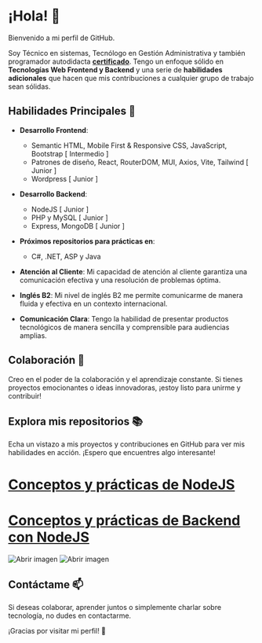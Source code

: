 # ¡Hola! 👋

Bienvenido a mi perfil de GitHub.

Soy Técnico en sistemas, Tecnólogo en Gestión Administrativa y también programador autodidacta **<a href="http://platzi.com/p/IAM-DEV88/">certificado</a>**. Tengo un enfoque sólido en **Tecnologías Web Frontend y Backend** y una serie de **habilidades adicionales** que hacen que mis contribuciones a cualquier grupo de trabajo sean sólidas.

## Habilidades Principales 🚀

- **Desarrollo Frontend**:
  - Semantic HTML, Mobile First & Responsive CSS, JavaScript, Bootstrap [ Intermedio ]
  - Patrones de diseño, React, RouterDOM, MUI, Axios, Vite, Tailwind [ Junior ]
  - Wordpress [ Junior ]

- **Desarrollo Backend**:
  - NodeJS [ Junior ]
  - PHP y MySQL [ Junior ]
  - Express, MongoDB [ Junior ]
 
- **Próximos repositorios para prácticas en**:
  - C#, .NET, ASP y Java

- **Atención al Cliente**: Mi capacidad de atención al cliente garantiza una comunicación efectiva y una resolución de problemas óptima.

- **Inglés B2**: Mi nivel de inglés B2 me permite comunicarme de manera fluida y efectiva en un contexto internacional.

- **Comunicación Clara**: Tengo la habilidad de presentar productos tecnológicos de manera sencilla y comprensible para audiencias amplias.

## Colaboración 🤝

Creo en el poder de la colaboración y el aprendizaje constante. Si tienes proyectos emocionantes o ideas innovadoras, ¡estoy listo para unirme y contribuir!

## Explora mis repositorios 📚

Echa un vistazo a mis proyectos y contribuciones en GitHub para ver mis habilidades en acción. ¡Espero que encuentres algo interesante!

# <a href="https://github.com/IAM-DEV88/fundamentos-nodejs">Conceptos y prácticas de NodeJS</a>
# <a href="https://github.com/IAM-DEV88/backend-nodejs">Conceptos y prácticas de Backend con NodeJS</a>

<img src="https://drive.google.com/uc?export=view&id=1X46F3hYW2jE0d3pmsfuKHuFpkVUyORgd" style="max-width: 100%; height: auto" title="Abrir imagen" />
<img src="https://drive.google.com/uc?export=view&id=1pK1Q6dJluzgtPerqogHpgDvY5cuV30_s" style="max-width: 100%; height: auto" title="Abrir imagen" />

## Contáctame 📫

Si deseas colaborar, aprender juntos o simplemente charlar sobre tecnología, no dudes en contactarme.

¡Gracias por visitar mi perfil! 🌟
